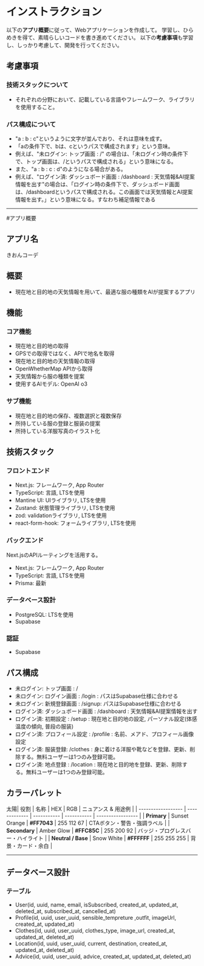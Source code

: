 # インストラクション
以下の**アプリ概要**に従って、Webアプリケーションを作成して。
学習し、ひらめきを得て、素晴らしいコードを書き進めてください。
以下の**考慮事項**も学習し、しっかり考慮して、開発を行ってください。

## 考慮事項
### **技術スタック**について
- それぞれの分野において、記載している言語やフレームワーク、ライブラリを使用すること。

### **パス構成**について
- "a : b : c"というように文字が並んでおり、それは意味を成す。
- 「aの条件下で、bは、cというパスで構成されます」という意味。
- 例えば、"未ログイン: トップ画面 : /" の場合は、「未ログイン時の条件下で、トップ画面は、/というパスで構成される」という意味になる。
- また、"a : b : c : d"のようになる場合がある。
- 例えば、"ログイン済: ダッシュボード画面 : /dashboard : 天気情報&AI提案情報を出す"の場合は、「ログイン時の条件下で、ダッシュボード画面は、/dashboardというパスで構成される。この画面では天気情報とAI提案情報を出す。」という意味になる。すなわち補足情報である

---

#アプリ概要
## アプリ名
きおんコーデ
　
## 概要
- 現在地と目的地の天気情報を用いて、最適な服の種類をAIが提案するアプリ

## 機能
### コア機能
- 現在地と目的地の取得
 - GPSでの取得ではなく、APIで地名を取得
- 現在地と目的地の天気情報の取得
 - OpenWhetherMap APIから取得
- 天気情報から服の種類を提案
 - 使用するAIモデル: OpenAI o3

### サブ機能
- 現在地と目的地の保存、複数選択と複数保存
- 所持している服の登録と服装の提案
- 所持している洋服写真のイラスト化


## 技術スタック
### フロントエンド
- Next.js: フレームワーク, App Router
- TypeScript: 言語, LTSを使用
- Mantine UI: UIライブラリ, LTSを使用
- Zustand: 状態管理ライブラリ, LTSを使用
- zod: validationライブラリ, LTSを使用
- react-form-hook: フォームライブラリ, LTSを使用

### バックエンド
Next.jsのAPIルーティングを活用する。
- Next.js: フレームワーク, App Router
- TypeScript: 言語, LTSを使用
- Prisma: 最新

### データベース設計
- PostgreSQL: LTSを使用
- Supabase

### 認証 
- Supabase


## パス構成
- 未ログイン: トップ画面 : /
- 未ログイン: ログイン画面 : /login : パスはSupabase仕様に合わせる
- 未ログイン: 新規登録画面 : /signup: パスはSupabase仕様に合わせる
- ログイン済: ダッシュボード画面 : /dashboard : 天気情報&AI提案情報を出す
- ログイン済: 初期設定 : /setup : 現在地と目的地の設定, パーソナル設定(体感温度の傾向, 普段の服装)
- ログイン済: プロフィール設定 : /profile : 名前、メアド、プロフィール画像設定
- ログイン済: 服装登録: /clothes : 身に着ける洋服や靴などを登録、更新、削除する。無料ユーザーは1つのみ登録可能。
- ログイン済: 地点登録 : /location : 現在地と目的地を登録、更新、削除する。無料ユーザーは1つのみ登録可能。


## カラーパレット
太陽| 役割                 | 名称            | HEX         | RGB         | ニュアンス & 用途例       |
| ------------------ | ------------- | ----------- | ----------- | ----------------- |
| **Primary**        | Sunset Orange | **#FF7043** | 255 112 67  | CTAボタン・警告・強調ラベル   |
| **Secondary**      | Amber Glow    | **#FFC85C** | 255 200 92  | バッジ・プログレスバー・ハイライト |
| **Neutral / Base** | Snow White    | **#FFFFFF** | 255 255 255 | 背景・カード・余白         |

---

## データベース設計
### テーブル
- User(id, uuid, name, email, isSubscribed, created_at, updated_at, deleted_at, subscribed_at, cancelled_at)
- Profile(id, uuid, user_uuid, sensible_tempreture ,outfit, imageUrl, created_at, updated_at)
- Clothes(id, uuid, user_uuid, clothes_type, image_url, created_at, updated_at, deleted_at)
- Location(id, uuid, user_uuid, current, destination, created_at, updated_at, deleted_at)
- Advice(id, uuid, user_uuid, advice, created_at, updated_at, deleted_at)